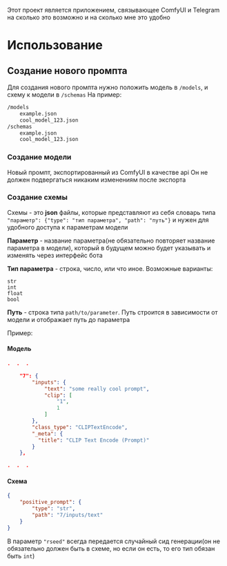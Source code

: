 Этот проект является приложением, связывающее ComfyUI и Telegram на сколько это возможно и на сколько мне это удобно

# Использование

## Создание нового промпта

Для создания нового промпта нужно положить модель в `/models`, и схему к модели в `/schemas`
На пример:

```md
/models
    example.json
    cool_model_123.json
/schemas
    example.json
    cool_model_123.json
```

### Создание модели

Новый промпт, экспортированный из ComfyUI в качестве api
Он не должен подвергаться никаким изменениям после экспорта

### Создание схемы

Схемы - это **json** файлы, которые представляют из себя словарь типа `"параметр": {"type": "тип параметра", "path": "путь"}` и нужен для удобного доступа к параметрам модели

**Параметр** - название параметра(не обязательно повторяет название параметра в модели), который в будущем можно будет указывать и изменять через интерфейс бота

**Тип параметра** - строка, число, или что иное. Возможные варианты:

```
str
int
float
bool
```

**Путь** - строка типа `path/to/parameter`. Путь строится в зависимости от модели и отображает путь до параметра

Пример:

#### Модель

```json
.  .  .

    "7": {
        "inputs": {
            "text": "some really cool prompt",
            "clip": [
                "1",
                1
            ]
        },
        "class_type": "CLIPTextEncode",
        "_meta": {
          "title": "CLIP Text Encode (Prompt)"
        }
    },

.  .  .
```

#### Схема

```json
{
    "positive_prompt": {
        "type": "str",
        "path": "7/inputs/text"
    }
}
```

В параметр `"rseed"` всегда передается случайный сид генерации(он не обязательно должен быть в схеме, но если он есть, то его тип обязан быть `int`)
